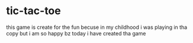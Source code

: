 # tic-tac-toe


this game is create for the fun becuse in my childhood i was playing in tha copy but i am so happy bz today i have created tha game 
